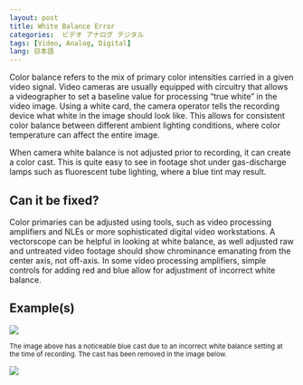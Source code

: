 ```yaml
---
layout: post
title: White Balance Error
categories:  ビデオ アナログ デジタル
tags: [Video, Analog, Digital]
lang: 日本語
---
```


Color balance refers to the mix of primary color intensities carried in a given video signal. Video cameras are usually equipped with circuitry that allows a videographer to set a baseline value for processing “true white” in the video image. Using a white card, the camera operator tells the recording device what white in the image should look like. This allows for consistent color balance between different ambient lighting conditions, where color temperature can affect the entire image.

When camera white balance is not adjusted prior to recording, it can create a color cast. This is quite easy to see in footage shot under gas-discharge lamps such as fluorescent tube lighting, where a blue tint may result.

## Can it be fixed?

Color primaries can be adjusted using tools, such as video processing amplifiers and NLEs or more sophisticated digital video workstations. A vectorscope can be helpful in looking at white balance, as well adjusted raw and untreated video footage should show chrominance emanating from the center axis, not off-axis. In some video processing amplifiers, simple controls for adding red and blue allow for adjustment of incorrect white balance.

## Example(s)

<img src="{{ site.baseurl }}/images/WhiteBalanceError_Flat.jpg">

<sub>The image above has a noticeable blue cast due to an incorrect white balance setting at the time of recording. The cast has been removed in the image below.</sub>

<img src="{{ site.baseurl }}/images/WhiteBalanceCorrected_Flat.jpg">
